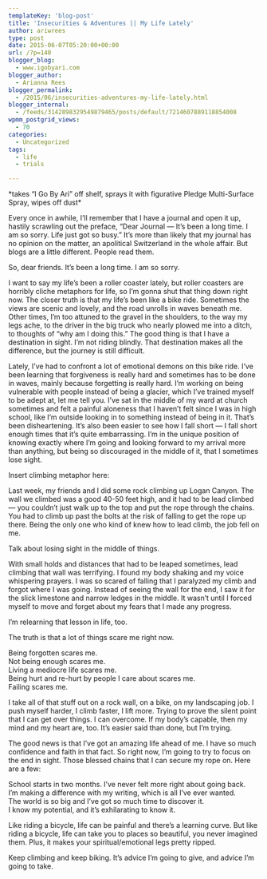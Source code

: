 ```yaml
---
templateKey: 'blog-post'
title: 'Insecurities & Adventures || My Life Lately'
author: ariwrees
type: post
date: 2015-06-07T05:20:00+00:00
url: /?p=140
blogger_blog:
  - www.igobyari.com
blogger_author:
  - Arianna Rees
blogger_permalink:
  - /2015/06/insecurities-adventures-my-life-lately.html
blogger_internal:
  - /feeds/3142898329549879465/posts/default/7214607889118854008
wpmm_postgrid_views:
  - 70
categories:
  - Uncategorized
tags:
  - life
  - trials

---
```

\*takes “I Go By Ari” off shelf, sprays it with figurative Pledge Multi-Surface Spray, wipes off dust\*

Every once in awhile, I’ll remember that I have a journal and open it up, hastily scrawling out the preface, “Dear Journal — It’s been a long time. I am so sorry. Life just got so busy.” It’s more than likely that my journal has no opinion on the matter, an apolitical Switzerland in the whole affair. But blogs are a little different. People read them.

So, dear friends. It’s been a long time. I am so sorry.

I want to say my life’s been a roller coaster lately, but roller coasters are horribly cliche metaphors for life, so I’m gonna shut that thing down right now. The closer truth is that my life’s been like a bike ride. Sometimes the views are scenic and lovely, and the road unrolls in waves beneath me. Other times, I’m too attuned to the gravel in the shoulders, to the way my legs ache, to the driver in the big truck who nearly plowed me into a ditch, to thoughts of “why am I doing this.” The good thing is that I have a destination in sight. I’m not riding blindly. That destination makes all the difference, but the journey is still difficult.

Lately, I’ve had to confront a lot of emotional demons on this bike ride. I’ve been learning that forgiveness is really hard and sometimes has to be done in waves, mainly because forgetting is really hard. I’m working on being vulnerable with people instead of being a glacier, which I’ve trained myself to be adept at, let me tell you. I’ve sat in the middle of my ward at church sometimes and felt a painful aloneness that I haven’t felt since I was in high school, like I’m outside looking in to something instead of being in it. That’s been disheartening. It’s also been easier to see how I fall short — I fall short enough times that it’s quite embarrassing. I’m in the unique position of knowing exactly where I’m going and looking forward to my arrival more than anything, but being so discouraged in the middle of it, that I sometimes lose sight.

Insert climbing metaphor here:

Last week, my friends and I did some rock climbing up Logan Canyon. The wall we climbed was a good 40-50 feet high, and it had to be lead climbed — you couldn’t just walk up to the top and put the rope through the chains. You had to climb up past the bolts at the risk of falling to get the rope up there. Being the only one who kind of knew how to lead climb, the job fell on me.

Talk about losing sight in the middle of things.

With small holds and distances that had to be leaped sometimes, lead climbing that wall was terrifying. I found my body shaking and my voice whispering prayers. I was so scared of falling that I paralyzed my climb and forgot where I was going. Instead of seeing the wall for the end, I saw it for the slick limestone and narrow ledges in the middle. It wasn’t until I forced myself to move and forget about my fears that I made any progress.

I’m relearning that lesson in life, too.

The truth is that a lot of things scare me right now.

Being forgotten scares me.  
Not being enough scares me.  
Living a mediocre life scares me.  
Being hurt and re-hurt by people I care about scares me.  
Failing scares me.

I take all of that stuff out on a rock wall, on a bike, on my landscaping job. I push myself harder, I climb faster, I lift more. Trying to prove the silent point that I can get over things. I can overcome. If my body’s capable, then my mind and my heart are, too. It’s easier said than done, but I’m trying.

The good news is that I’ve got an amazing life ahead of me. I have so much confidence and faith in that fact. So right now, I’m going to try to focus on the end in sight. Those blessed chains that I can secure my rope on. Here are a few:

School starts in two months. I’ve never felt more right about going back.  
I’m making a difference with my writing, which is all I’ve ever wanted.  
The world is so big and I’ve got so much time to discover it.  
I know my potential, and it’s exhilarating to know it.

Like riding a bicycle, life can be painful and there’s a learning curve. But like riding a bicycle, life can take you to places so beautiful, you never imagined them. Plus, it makes your spiritual/emotional legs pretty ripped.

Keep climbing and keep biking. It’s advice I’m going to give, and advice I’m going to take.